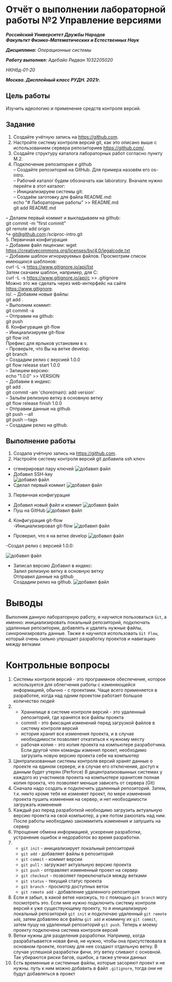 # Отчёт о выполнении лабораторной работы №2 Управление версиями
***Российский Университет Дружбы Народов***  
***Факульткт Физико-Математических и Естественных Наук***  

 ***Дисциплина:*** *Операционные системы*  
 
 ***Работу выполнял:*** *Адебайо Ридван*
  *1032205020*  
 
 *НКНбд-01-20*  
 
 ***Москва. Дисплейный класс РУДН. 2021г.*** 
 
## Цель работы 
Изучить идеологию и применение средств контроля версий.
## Задание 
1. Создайте учётную запись на https://github.com.  
2. Настройте систему контроля версий git, как это описано выше c использованием сервера репозиториев https://github.com/.   
3. Создайте структуру каталога лабораторных работ согласно пункту М.2.   
4. Подключение репозитория к github  
 – Создайте репозиторий на GitHub. Для примера назовём его os-intro.  
 – Рабочий каталог будем обозначать как laboratory. Вначале нужно перейти в этот каталог:  
 – Инициализируем системы git:  
 – Создаём заготовку для файла README.md:  
 echo "# Лабораторные работы" >> README.md  
 git add README.md  

 – Делаем первый коммит и выкладываем на github:  
 git commit -m "first commit"  
 git remote add origin  
 ↪ git@github.com:<username>/sciproc-intro.git  
5. Первичная конфигурация  
 – Добавим файл лицензии:
 wget https://creativecommons.org/licenses/by/4.0/legalcode.txt  
 – Добавим шаблон игнорируемых файлов. Просмотрим список имеющихся шаблонов:  
 curl -L -s https://www.gitignore.io/api/list  
 Затем скачаем шаблон, например, для C:  
 curl -L -s https://www.gitignore.io/api/c >> .gitignore  
 Можно это же сделать через web-интерфейс на сайте https://www.gitignore.  
 io/.
– Добавим новые файлы:  
git add .  
– Выполним коммит:  
git commit -a  
– Отправим на github:  
git push  
6. Конфигурация git-flow  
 – Инициализируем git-flow  
git flow init  
Префикс для ярлыков установим в v.  
 – Проверьте, что Вы на ветке develop:  
git branch  
 – Создадим релиз с версией 1.0.0  
git flow release start 1.0.0  
 – Запишем версию:  
echo "1.0.0" >> VERSION  
 – Добавим в индекс:  
git add .  
git commit -am 'chore(main): add version'  
 – Зальём релизную ветку в основную ветку  
git flow release finish 1.0.0  
 – Отправим данные на github  
git push --all  
git push --tags  
 – Создадим релиз на github. 
	
## Выполнение работы
1. Создала учётную запись на https://github.com.  
2. Настройте систему контроля версий git добавила ssh ключ  
 - сгенерировал пару ключей
 ![добавил файл](image/01.jpg)
 - Добавил SSH-key  
 ![добавил файл](image/02.jpg)
 - Cделал первый коммит
 ![добавил файл](image/05.jpg)
3. Первичная конфигурация  
- Добавил новый файл и коммит
 ![добавил файл](image/09.jpg)
- Пуш на GitHub
 ![добавил файл](image/010.jpg)
4. Конфигурация git-flow  
-Инициализировал git-flow
 ![добавил файл](image/011.jpg)
- Проверил, что я на ветке develop
 ![добавил файл](image/012.jpg)

-Создал релиз с версией 1.0.0:

 ![добавил файл](image/013.jpg)
- Записал версию
 Добавил в индекс:  
 Залил релизную ветку в основную ветку   
 Отправил данные на github  
 Создадим релиз на github.
 ![добавил файл](image/014.jpg)

# Выводы

Выполняя данную лабораторную работу, я научился пользоваться ```Git```, а именно: инициализировать локальный
репозиторий, подключать удаленные репозитории, добавлять и удалять нужные файлы, синхронизировать данные.
Также я научился использовать ```Git Flow```, который очень сильно упрощает разработку проектов и навигацию между ветками

# Контрольные вопросы

1. Системы контроля версий  - это программное обеспечение, которое используется для облегчения работы с изменяющейся информацией, обычно - с проектами. Чаще всего применяется в разработке, когда над одним проектом работает большое количество людей
2. 
	- Хранилище в системе контроля версий - это удаленный репозиторий, где хранятся все файлы проекта
	- commit - это фиксация изменений перед загрузкой файлов в систему контроля версий
	- история хранит все изменения проекта, и в случае необходимости позволяет откатиться к нужному месту
	- рабочая копия - это копия проекта на компьютере разработчика. Если другой член команды изменил проект, необходимо загрузить новую версию проекта себе на компьютер
3. Централизованные системы контроля версий хранят данные о проекте на едином сервере, и в случае его отключения, доступ к данным будет утерян (Perforce)
В децентрализовынных системах у каждого из участников проекта на компьютере хранитсяя полная копия проекта, что позволяет меньше зависеть от сервера (Git)
4. Сначала надо создать и подключить удаленный репозиторий. Затем, т.к. никто кроме тебя не изменяет проект, по мере изменения проекта пушить изменения на сервер, и нет необходимости загружать изменения
5. Каждый раз перед разработкой необходимо загрузить актуальную версию проекта на свой компьютер, а уже потом раюотать над ним. После работы необходимо закоммитить изменения и запушить на сервер
6. Упрощение обмена информацией, ускорение разработки, устранение ошибок и недоработок во время разработки.
7. 
	- ```git init``` - инициализирует локальный репозиторий
	- ```git add``` - добавляет файлы в репозиторий
	- ```git commit``` - коммит версии
	- ```git pull``` - загружает актуальную версию проекта
	- ```git push``` - отправляет измененный проект на сервер
	- ```git checkout``` - позволяет переключаться между ветками
	- ```git status``` - текущий статус проекта
	- ```git branch``` - просмотр доступных веток
	- ```git remote add``` - добавление удаленного репозитория
8. Если я забыл, в какой ветке нахожусь, то с помощью ```git branch``` могу посмотреть это.
Если мне нужно подключить систему контроля версий к уже существующему проекту, то я инициализирую локальный репозиторий ```git init``` и подключаю удаленный ```git remote add```, затем добавляю все файлы ```git add``` и коммичу их ```git commit```, затем пушу на удаленный репозиторий ```git push```. Теперь к моему проекту подключена система контроля версий
9. Ветки нужны для разделения разработки. Например, когда разрабатывается новая фича, не нужно, чтобы она присутствовала в основном проекте, поэтому для нее создают отдельную ветку. В случае успешной разработки фичи, эту ветку сливают с основной. Так убираются риски багов, ошибок, а также утечки данных
10. Есть временные и системные файлы, которые засоряют проект и не нужны. путь к ним можно добавить в файл ```.gitignore```, тогда они не будут добавляться в проект
